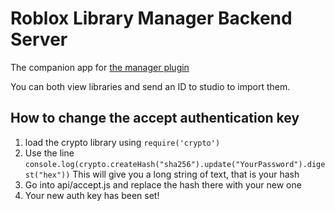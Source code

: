 # Roblox Library Manager Backend Server
The companion app for [the manager plugin](https://github.com/29cmb/PackageManagerPlugin)

You can both view libraries and send an ID to studio to import them.

## How to change the accept authentication key

1. load the crypto library using `require('crypto')`
2. Use the line `console.log(crypto.createHash("sha256").update("YourPassword").digest("hex"))` This will give you a long string of text, that is your hash
3. Go into api/accept.js and replace the hash there with your new one
4. Your new auth key has been set!
